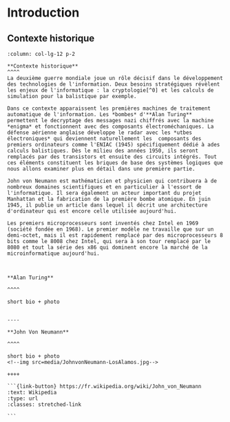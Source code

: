 # Introduction
<!--- Architecture des Ordinateurs --->
## Contexte historique

````{panels}
:column: col-lg-12 p-2

**Contexte historique**
^^^^
La deuxième guerre mondiale joue un rôle décisif dans le développement des technologies de l'information. Deux besoins stratégiques révèlent les enjeux de l'informatique : la cryptologie[^0] et les calculs de simulation pour la balistique par exemple.

Dans ce contexte apparaissent les premières machines de traitement automatique de l'information. Les *bombes* d'**Alan Turing** permettent le decryptage des messages nazi chiffrés avec la machine *enigma* et fonctionnent avec des composants électroméchaniques. La défense aérienne anglaise développe le radar avec les *utbes électroniques* qui deviennent naturellement les  composants des premiers ordinateurs comme l'ENIAC (1945) spécifiquement dédié à ades calculs balistiques. Dès le milieu des années 1950, ils seront remplacés par des transistors et ensuite des circuits intégrés. Tout ces éléments constituent les briques de base des systèmes logiques que nous allons examiner plus en détail dans une première partie.

John von Neumann est mathématicien et physicien qui contribuera à de nombreux domaines scientifiques et en particulier à l'essort de l'informatique. Il sera également un acteur important du projet Manhattan et la fabrication de la première bombe atomique. En juin 1945, il publie un article dans lequel il décrit une architecture d'ordinateur qui est encore celle utilisée aujourd'hui.

Les premiers microprocesseurs sont inventés chez Intel en 1969 (société fondée en 1968). Le premier modèle ne travaille que sur un demi-octet, mais il est rapidement remplacé par des microprocesseurs 8 bits comme le 8008 chez Intel, qui sera à son tour remplacé par le 8080 et tout la série des x86 qui dominent encore la marché de la microinformatique aujourd'hui.


````

````{panels}

**Alan Turing**

^^^^

short bio + photo


----

**John Von Neumann**

^^^^

short bio + photo
<!--img src=media/JohnvonNeumann-LosAlamos.jpg-->

++++

```{link-button} https://fr.wikipedia.org/wiki/John_von_Neumann
:text: Wikipedia
:type: url
:classes: stretched-link

```

````

[^0]: La cryptologie est la science qui regroupe la Cryptanalyse qui est le décodage des message encodés et la Cryptographie qui recouvre toutes les activités de chiffrement des messages pour les protéger.
